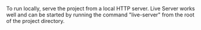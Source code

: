 To run locally, serve the project from a local HTTP server. Live Server works well and can be started by running the command "live-server" from the root of the project directory.
